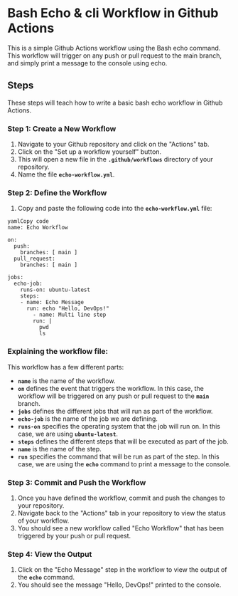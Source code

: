 # Bash Echo & cli Workflow in Github Actions
This is a simple Github Actions workflow using the Bash echo command. This workflow will trigger on any push or pull request to the main branch, and simply print a message to the console using echo.


## Steps

These steps will teach how to write a basic bash echo workflow in Github Actions.

### **Step 1: Create a New Workflow**

1. Navigate to your Github repository and click on the "Actions" tab.
2. Click on the "Set up a workflow yourself" button.
3. This will open a new file in the **`.github/workflows`** directory of your repository.
4. Name the file **`echo-workflow.yml`**.

### **Step 2: Define the Workflow**

1. Copy and paste the following code into the **`echo-workflow.yml`** file:
```
yamlCopy code
name: Echo Workflow

on:
  push:
    branches: [ main ]
  pull_request:
    branches: [ main ]

jobs:
  echo-job:
    runs-on: ubuntu-latest
    steps:
    - name: Echo Message
      run: echo "Hello, DevOps!"
		- name: Multi line step
        run: |
          pwd
          ls

```
### Explaining the workflow file:

This workflow has a few different parts:

- **`name`** is the name of the workflow.
- **`on`** defines the event that triggers the workflow. In this case, the workflow will be triggered on any push or pull request to the **`main`** branch.
- **`jobs`** defines the different jobs that will run as part of the workflow.
- **`echo-job`** is the name of the job we are defining.
- **`runs-on`** specifies the operating system that the job will run on. In this case, we are using **`ubuntu-latest`**.
- **`steps`** defines the different steps that will be executed as part of the job.
- **`name`** is the name of the step.
- **`run`** specifies the command that will be run as part of the step. In this case, we are using the **`echo`** command to print a message to the console.

### **Step 3: Commit and Push the Workflow**

1. Once you have defined the workflow, commit and push the changes to your repository.
2. Navigate back to the "Actions" tab in your repository to view the status of your workflow.
3. You should see a new workflow called "Echo Workflow" that has been triggered by your push or pull request.

### **Step 4: View the Output**

1. Click on the "Echo Message" step in the workflow to view the output of the **`echo`** command.
2. You should see the message "Hello, DevOps!" printed to the console.
